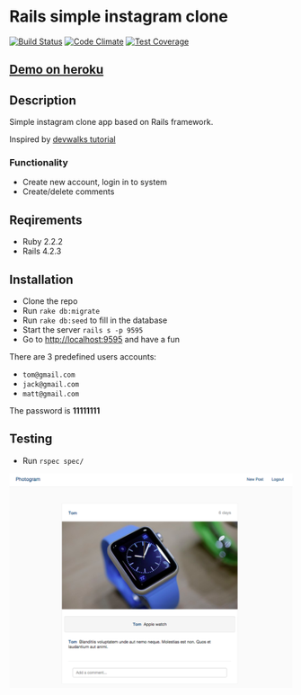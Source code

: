 Rails simple instagram clone
===

[![Build Status](https://travis-ci.org/max-borisov/rails-simple-instagram.svg?branch=master)](https://travis-ci.org/max-borisov/rails-simple-instagram) [![Code Climate](https://codeclimate.com/github/max-borisov/rails-simple-instagram/badges/gpa.svg)](https://codeclimate.com/github/max-borisov/rails-simple-instagram) [![Test Coverage](https://codeclimate.com/github/max-borisov/rails-simple-instagram/badges/coverage.svg)](https://codeclimate.com/github/max-borisov/rails-simple-instagram/coverage)

## [Demo on heroku](https://rails-simple-instagram.herokuapp.com/)

## Description
Simple instagram clone app based on Rails framework.

Inspired by [devwalks tutorial](http://www.devwalks.com/lets-build-instagram-in-rails-part-1/)

### Functionality
* Create new account, login in to system
* Create/delete comments

## Reqirements
* Ruby 2.2.2
* Rails 4.2.3

## Installation
* Clone the repo
* Run `rake db:migrate`
* Run `rake db:seed` to fill in the database
* Start the server `rails s -p 9595`
* Go to [http://localhost:9595](http://localhost:9595) and have a fun

There are 3 predefined users accounts:
* `tom@gmail.com`
* `jack@gmail.com`
* `matt@gmail.com`

The password is **11111111**

## Testing
* Run `rspec spec/`

![Simple ToDo lists preview](https://github.com/max-borisov/rails-simple-instagram/blob/master/app-preview.png)
